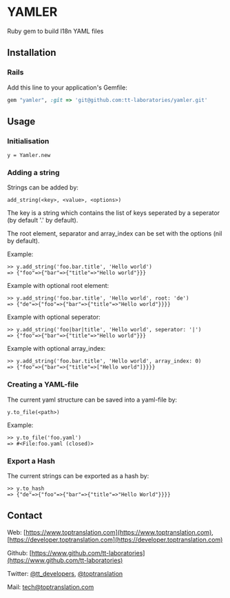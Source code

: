 # YAMLER

Ruby gem to build I18n YAML files

## Installation
### Rails

Add this line to your application's Gemfile:

``` ruby
gem "yamler", :git => 'git@github.com:tt-laboratories/yamler.git'
```

## Usage

### Initialisation

```
y = Yamler.new
```

### Adding a string
Strings can be added by:

```
add_string(<key>, <value>, <options>)
```

The key is a string which contains the list of keys seperated by a seperator (by default '.' by default).

The root element, separator and array_index can be set with the options (nil by default).

Example:

```
>> y.add_string('foo.bar.title', 'Hello world')
=> {"foo"=>{"bar"=>{"title"=>"Hello world"}}}
```

Example with optional root element:

```
>> y.add_string('foo.bar.title', 'Hello world', root: 'de')
=> {"de"=>{"foo"=>{"bar"=>{"title"=>"Hello world"}}}}
```

Example with optional seperator:

```
>> y.add_string('foo|bar|title', 'Hello world', seperator: '|')
=> {"foo"=>{"bar"=>{"title"=>"Hello world"}}}
```


Example with optional array_index:

```
>> y.add_string('foo.bar.title', 'Hello world', array_index: 0)
=> {"foo"=>{"bar"=>{"title"=>["Hello world"]}}}}
```

### Creating a YAML-file

The current yaml structure can be saved into a yaml-file by:

```
y.to_file(<path>)
```

Example:

```
>> y.to_file('foo.yaml')
=> #<File:foo.yaml (closed)>
```

### Export a Hash
The current strings can be exported as a hash by:

```
>> y.to_hash
=> {"de"=>{"foo"=>{"bar"=>{"title"=>"Hello World"}}}}
```

## Contact
Web: [https://www.toptranslation.com](https://www.toptranslation.com), [https://developer.toptranslation.com](https://developer.toptranslation.com)

Github: [https://www.github.com/tt-laboratories](https://www.github.com/tt-laboratories)

Twitter: [@tt_developers](http://www.twitter.com/tt_developers), [@toptranslation](http://www.twitter.com/toptranslation) 

Mail: tech@toptranslation.com
